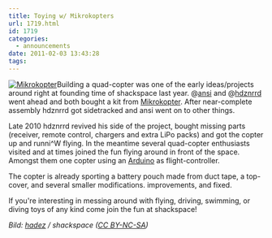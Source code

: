 ```yaml
---
title: Toying w/ Mikrokopters
url: 1719.html
id: 1719
categories:
  - announcements
date: 2011-02-03 13:43:28
tags:
---
```


[![](https://blog.shackspace.de/wp-content/uploads/2011/02/IMG_20110202_212819-150x150.jpg "Mikrokopter")](https://blog.shackspace.de/wp-content/uploads/2011/02/IMG_20110202_212819.jpg)Building a quad-copter was one of the early ideas/projects around right at founding time of shackspace last year. @[ansi](https://twitter.com/ansi) and @[hdznrrd](https://twitter.com/hdznrrd) went ahead and both bought a kit from [Mikrokopter](http://mikrokopter.de/). After near-complete assembly hdznrrd got sidetracked and ansi went on to other things.

Late 2010 hdznrrd revived his side of the project, bought missing parts (receiver, remote control, chargers and extra LiPo packs) and got the copter up and runni^W flying. In the meantime several quad-copter enthusiasts visited and at times joined the fun flying around in front of the space. Amongst them one copter using an [Arduino](http://arduino.cc/) as flight-controller.

The copter is already sporting a battery pouch made from duct tape, a top-cover, and several smaller modifications. improvements, and fixed.

If you're interesting in messing around with flying, driving, swimming, or diving toys of any kind come join the fun at shackspace!

_Bild: [hadez](http://www.flickr.com/photos/30146367@N05/5412598051/) / shackspace ([CC BY-NC-SA](http://creativecommons.org/licenses/by-nc-sa/2.0/))_